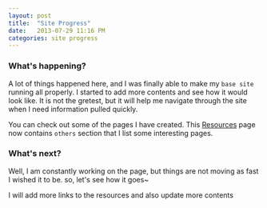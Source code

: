 ```yaml
---
layout: post
title:  "Site Progress"
date:   2013-07-29 11:16 PM
categories: site progress
---
```


### What's happening?
A lot of things happened here, and I was finally able to make my `base site` running all properly.  I started to add more contents and see how it would look like.  It is not the gretest, but it will help me navigate through the site when I need information pulled quickly.

You can check out some of the pages I have created.
This [Resources][resource_url] page now contains `others` section that I list some interesting pages.


### What's next?
Well, I am constantly working on the page, but things are not moving as fast I wished it to be.  so, let's see how it goes~

I will add more links to the resources and also update more contents


[resource_url]: http://richardjoo.github.io/organicliving/resources.html
